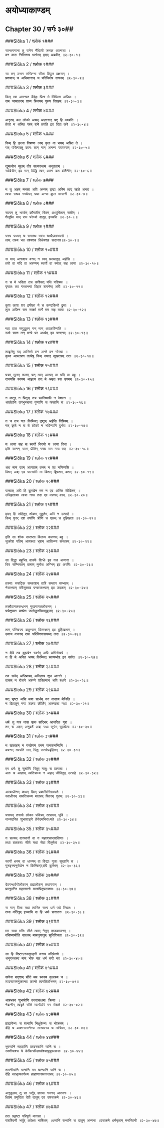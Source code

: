 अयोध्याकाण्डम्
===============================


## Chapter 30  / सर्गः ३०##


###Slōka 1 / श्लोक १###


    सान्त्व्यमाना तु रामेण मैथिली जनक आत्मजा ।
    वन वास निमित्ताय भर्तारम् इदम् अब्रवीत् ॥२-३०-१॥


###Slōka 2 / श्लोक २###


    सा तम् उत्तम सम्विग्ना सीता विपुल वक्षसम् ।
    प्रणयाच् च अभिमानाच् च परिचिक्षेप राघवम् ॥२-३०-२॥


###Slōka 3 / श्लोक ३###


    किम् त्वा अमन्यत वैदेहः पिता मे मिथिला अधिपः ।
    राम जामातरम् प्राप्य स्त्रियम् पुरुष विग्रहम् ॥२-३०-३॥


###Slōka 4 / श्लोक ४###


    अनृतम् बल लोको अयम् अज्ञानात् यद्द् हि वक्ष्यति ।
    तेजो न अस्ति परम् रामे तपति इव दिवा करे ॥२-३०-४॥


###Slōka 5 / श्लोक ५###


    किम् हि कृत्वा विषण्णः त्वम् कुतः वा भयम् अस्ति ते ।
    यत् परित्यक्तु कामः त्वम् माम् अनन्य परायणाम् ॥२-३०-५॥


###Slōka 6 / श्लोक ६###


    द्युमत्सेन सुतम् वीर सत्यवन्तम् अनुव्रताम् ।
    सावित्रीम् इव माम् विद्धि त्वम् आत्म वश वर्तिनीम् ॥२-३०-६॥


###Slōka 7 / श्लोक ७###


    न तु अहम् मनसा अपि अन्यम् द्रष्टा अस्मि त्वद् ऋते अनघ ।
    त्वया राघव गच्चेयम् यथा अन्या कुल पाम्सनी ॥२-३०-७॥


###Slōka 8 / श्लोक ८###


    स्वयम् तु भार्याम् कौमारीम् चिरम् अध्युषिताम् सतीम् ।
    शैलूषैव माम् राम परेभ्यो दातुम् इच्चसि ॥२-३०-८॥


###Slōka 9 / श्लोक ९###


    यस्य पथ्यम् च रामात्थ यस्य चार्थेऽवरुध्यसे ।
    त्वम् तस्य भव वश्यश्च विधेयश्छ सदानघ॥२-३०-९॥


###Slōka 10 / श्लोक १०###


    स माम् अनादाय वनम् न त्वम् प्रस्थातुम् अर्हसि ।
    तपो वा यदि वा अरण्यम् स्वर्गो वा स्यात् सह त्वया ॥२-३०-१०॥


###Slōka 11 / श्लोक ११###


    न च मे भविता तत्र कश्चित् पथि परिश्रमः ।
    पृष्ठतः तव गच्चन्त्या विहार शयनेष्व् अपि ॥२-३०-११॥


###Slōka 12 / श्लोक १२###


    कुश काश शर इषीका ये च कण्टकिनो द्रुमाः ।
    तूल अजिन सम स्पर्शा मार्गे मम सह त्वया ॥२-३०-१२॥


###Slōka 13 / श्लोक १३###


    महा वात समुद्धूतम् यन् माम् अवकरिष्यति ।
    रजो रमण तन् मन्ये पर अर्ध्यम् इव चन्दनम् ॥२-३०-१३॥


###Slōka 14 / श्लोक १४###


    शाद्वलेषु यद् आसिष्ये वन अन्ते वन गोरचा ।
    कुथा आस्तरण तल्पेषु किम् स्यात् सुखतरम् ततः ॥२-३०-१४॥


###Slōka 15 / श्लोक १५###


    पत्रम् मूलम् फलम् यत् त्वम् अल्पम् वा यदि वा बहु ।
    दास्यसि स्वयम् आहृत्य तन् मे अमृत रस उपमम् ॥२-३०-१५॥


###Slōka 16 / श्लोक १६###


    न मातुर् न पितुस् तत्र स्मरिष्यामि न वेश्मनः ।
    आर्तवानि उपभुन्जाना पुष्पाणि च फलानि च ॥२-३०-१६॥


###Slōka 17 / श्लोक १७###


    न च तत्र गतः किम्चित् द्रष्टुम् अर्हसि विप्रियम् ।
    मत् कृते न च ते शोको न भविष्यामि दुर्भरा ॥२-३०-१७॥


###Slōka 18 / श्लोक १८###


    यः त्वया सह स स्वर्गो निरयो यः त्वया विना ।
    इति जानन् पराम् प्रीतिम् गच्च राम मया सह ॥२-३०-१८॥


###Slōka 19 / श्लोक १९###


    अथ माम् एवम् अव्यग्राम् वनम् न एव नयिष्यसि ।
    विषम् अद्य एव पास्यामि मा विशम् द्विषताम् वशम् ॥२-३०-१९॥


###Slōka 20 / श्लोक २०###


    पश्चात् अपि हि दुह्खेन मम न एव अस्ति जीवितम् ।
    उज्झितायाः त्वया नाथ तदा एव मरणम् वरम् ॥२-३०-२०॥


###Slōka 21 / श्लोक २१###


    इदम् हि सहितुम् शोकम् मुहूर्तम् अपि न उत्सहे ।
    किम् पुनर् दश वर्षाणि त्रीणि च एकम् च दुह्खिता ॥२-३०-२१॥


###Slōka 22 / श्लोक २२###


    इति सा शोक सम्तप्ता विलप्य करुणम् बहु ।
    चुक्रोश पतिम् आयस्ता भृशम् आलिन्ग्य सस्वरम् ॥२-३०-२२॥


###Slōka 23 / श्लोक २३###


    सा विद्धा बहुभिर् वाक्यैः दिग्धैः इव गज अन्गना ।
    चिर सम्नियतम् बाष्पम् मुमोच अग्निम् इव अरणिः ॥२-३०-२३॥


###Slōka 24 / श्लोक २४###


    तस्याः स्फटिक सम्काशम् वारि सम्ताप सम्भवम् ।
    नेत्राभ्याम् परिसुस्राव पन्कजाभ्याम् इव उदकम् ॥२-३०-२४॥


###Slōka 25 / श्लोक २५###


    तच्चैवामलचन्ध्रभम् मुखमायतलोचनम् ।
    पर्यशुष्यत बाष्पेण जलोद्धृतमिवामुबुजम् ॥२-३०-२५॥


###Slōka 26 / श्लोक २६###


    ताम् परिष्वज्य बाहुभ्याम् विसम्ज्ञाम् इव दुह्खिताम् ।
    उवाच वचनम् रामः परिविश्वासयम्स् तदा ॥२-३०-२६॥


###Slōka 27 / श्लोक २७###


    न देवि तव दुह्खेन स्वर्गम् अपि अभिरोचये ।
    न हि मे अस्ति भयम् किम्चित् स्वयम्भोर् इव सर्वतः ॥२-३०-२७॥


###Slōka 28 / श्लोक २८###


    तव सर्वम् अभिप्रायम् अविज्ञाय शुभ आनने ।
    वासम् न रोचये अरण्ये शक्तिमान् अपि रक्षणे ॥२-३०-२८॥


###Slōka 29 / श्लोक २९###


    यत् सृष्टा असि मया सार्धम् वन वासाय मैथिलि ।
    न विहातुम् मया शक्या कीर्तिर् आत्मवता यथा ॥२-३०-२९॥


###Slōka 30 / श्लोक ३०###


    धर्मः तु गज नास ऊरु सद्भिर् आचरितः पुरा ।
    तम् च अहम् अनुवर्ते अद्य यथा सूर्यम् सुवर्चला ॥२-३०-३०॥


###Slōka 31 / श्लोक ३१###


    न खल्वहम् न गच्छेयम् वनम् जनकनन्दिनि ।
    वचनम् त्न्नयति माम् पितुः सत्योपबृंहितम् ॥२-३०-३१॥


###Slōka 32 / श्लोक ३२###


    एष धर्मः तु सुश्रोणि पितुर् मातुः च वश्यता ।
    अतः च आज्ञाम् व्यतिक्रम्य न अहम् जीवितुम् उत्सहे ॥२-३०-३२॥


###Slōka 33 / श्लोक ३३###


    अस्वाधीनम् कथम् दैवम् प्रकारैरभिराध्यते ।
    स्वाधीनम् समतिक्रम्य मातरम् पितरम् गुरुम् ॥२-३०-३३॥


###Slōka 34 / श्लोक ३४###


    यत्त्रयम् तत्त्रयो लोकाः पवित्रम् तत्समम् भुवि ।
    नान्यदस्ति शुभापाङ्गे तेनेदमभिराध्यते ॥२-३०-३४॥


###Slōka 35 / श्लोक ३५###


    न सत्यम् दानमानौ वा न यज्ञाश्चाप्तदक्षिणाः ।
    तथा बलकराः सीते यथा सेवा पितुर्मता ॥२-३०-३५॥


###Slōka 36 / श्लोक ३६###


    स्वर्गो धनम् वा धान्यम् वा विद्याः पुत्राः सुखानि च ।
    गुरुवृत्त्यनुरोधेन न किम्चित्\दपि दुर्लभम् ॥२-३०-३६॥


###Slōka 37 / श्लोक ३७###


    देवगन्धर्वगोलोकान् ब्रह्मलोकम् तथापरान् ।
    प्राप्नुवन्ति महात्मानो मातापितृपरायणाः ॥२-३०-३७॥


###Slōka 38 / श्लोक ३८###


    स माम् पिता यथा शास्ति सत्य धर्म पथे स्थितः ।
    तथा वर्तितुम् इच्चामि स हि धर्मः सनातनः ॥२-३०-३८॥


###Slōka 39 / श्लोक ३९###


    मम सन्ना मतिः सीते त्वाम् नेतुम् दण्डकावनम् ।
    वसिष्यामीति सात्वम् मामनुयातुम् सुनिश्चिता ॥२-३०-३९॥


###Slōka 40 / श्लोक ४०###


    सा हि दिष्टाऽनवद्याङ्गी वनाय वदिरेक्षणे ।
    अनुगच्चस्व माम् भीरु सह धर्म चरी भव ॥२-३०-४०॥


###Slōka 41 / श्लोक ४१###


    सर्वथा सदृशम् सीते मम स्वस्य कुलस्य च ।
    व्यवसायमनुक्रान्ता कान्ते त्वमतिशोभनम् ॥२-३०-४१॥


###Slōka 42 / श्लोक ४२###


    आरभस्व शुभश्रोणि वनवासक्षमाः क्रियाः ।
    नेदानीम् त्वदृते सीते स्वर्गोऽपि मम रोचते ॥२-३०-४२॥


###Slōka 43 / श्लोक ४३###


    ब्राह्मणेभ्यः च रत्नानि भिक्षुकेभ्यः च भोजनम् ।
    देहि च आशम्समानेभ्यः सम्त्वरस्व च माचिरम् ॥२-३०-४३॥


###Slōka 44 / श्लोक ४४###


    भूषणानि महार्हाणि वरवस्त्राणि यानि च ।
    रमणीयाश्च ये केचित्क्रीडार्थाश्चापुयुपस्कराः ॥२-३०-४४॥


###Slōka 45 / श्लोक ४५###


    शयनीयानि यानानि मम चान्यानि यानि च ।
    देहि स्वभृत्यवर्गस्य ब्राह्मणानामनन्तरम् ॥२-३०-४५॥


###Slōka 46 / श्लोक ४६###


    अनुकूलम् तु सा भर्तुर् ज्ञात्वा गमनम् आत्मनः ।
    क्षिप्रम् प्रमुदिता देवी दातुम् एव उपचक्रमे ॥२-३०-४६॥


###Slōka 47 / श्लोक ४७###


    ततः प्रहृष्टा परिपूर्ण मानसा ।
    यशस्विनी भर्तुर् अवेक्ष्य भाषितम् ।धनानि रत्नानि च दातुम् अन्गना ।प्रचक्रमे धर्मभृताम् मनस्विनी ॥२-३०-४७॥



